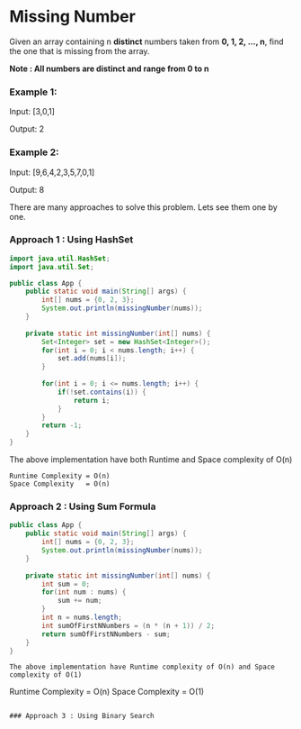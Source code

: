# Missing Number

Given an array containing n **distinct** numbers taken from **0, 1, 2, ..., n**, find the one that is missing from the array.

**Note : All numbers are distinct and range from 0 to n**
### Example 1:

Input: [3,0,1]

Output: 2

### Example 2:

Input: [9,6,4,2,3,5,7,0,1]

Output: 8

There are many approaches to solve this problem. Lets see them one by one.

### Approach 1 : Using HashSet

```java
import java.util.HashSet;
import java.util.Set;

public class App {
	public static void main(String[] args) {
		int[] nums = {0, 2, 3};
		System.out.println(missingNumber(nums));
	}
	
	private static int missingNumber(int[] nums) {
		Set<Integer> set = new HashSet<Integer>();
		for(int i = 0; i < nums.length; i++) {
			set.add(nums[i]);
		}
		
		for(int i = 0; i <= nums.length; i++) {
			if(!set.contains(i)) {
				return i;
			}
		}
		return -1;
	}
}
```
The above implementation have both Runtime and Space complexity of O(n)
```
Runtime Complexity = O(n)
Space Complexity   = O(n)
```

### Approach 2 : Using Sum Formula

```java
public class App {
	public static void main(String[] args) {
		int[] nums = {0, 2, 3};
		System.out.println(missingNumber(nums));
	}
	
	private static int missingNumber(int[] nums) {
		int sum = 0;
		for(int num : nums) {
			sum += num;
		}
		int n = nums.length;
		int sumOfFirstNNumbers = (n * (n + 1)) / 2;
		return sumOfFirstNNumbers - sum;
	}
}

```
```
The above implementation have Runtime complexity of O(n) and Space complexity of O(1)
```
Runtime Complexity = O(n)
Space Complexity   = O(1)
```

### Approach 3 : Using Binary Search


